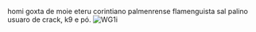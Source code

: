 homi goxta de moie
eteru
corintiano
palmenrense
flamenguista 
sal palino
usuaro de crack, k9 e pó.
![WG1i](https://github.com/xicaocv123/xicaocv123/assets/145137112/29f15de3-9965-4e68-a171-7e989ebc17de)
